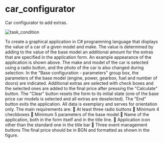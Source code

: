 # car_configurator
Car configurator to add extras.

![task_condition](https://github.com/gogo7401/car_configurator/assets/120330216/2727d475-eda2-4d00-9ebb-18d686b5808b)

To create a graphical application in C# programming language that displays the value of a car of a given model and make. The value is determined by adding to the value of the base model an additional amount for the extras that are specified in the application form.
An example appearance of the application is shown above. The make and model of the car is selected using a radio button, and the photo of the car is also changed during selection.
In the "Base configuration - parameters" group box, the parameters of the base model (engine, power, gearbox, fuel and number of doors) are indicated.
Additional extras are selected with check boxes and the selected ones are added to the final price after pressing the "Calculate" button.
The "Clear" button resets the form to its initial state (one of the base price car models is selected and all extras are deselected).
The "End" button exits the application.
All data is exemplary and serves for orientation only. The main requirements are:
 At least three radio buttons
 Minimum 4 checkboxes
 Minimum 5 parameters of the base model
 Name of the application, both in the form itself and in the title line.
 Application icon other than the standard one in the title bar
 Three event management buttons The final price should be in BGN and formatted as shown in the figure.
